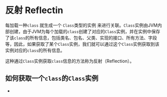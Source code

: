 # 反射 Reflectin
每加载一种`class` 就生成一个 `Class`类型的实例 来进行关联。`Class`实例由JVM内部创建，由于JVM为每个加载的`class`创建了对应的`Class`实例，并在实例中保存了该`class`的所有信息，包括类名、包名、父类、实现的接口、所有方法、字段等，因此，如果获取了某个`Class`实例，我们就可以通过这个`Class`实例获取到该实例对应的`class`的所有信息。  

这种通过`Class`实例获取`class`信息的方法称为反射（Reflection）。

## 如何获取一个`class`的`Class`实例

* 